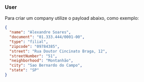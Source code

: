 ### User
Para criar um company  utilize o payload abaixo, como exemplo:

```json
{
  "name": "Alexandre Soares",
  "document": "01.333.444/0001-00",
  "type": "filial",
  "zipcode": "09784385",
  "street": "Rua Doutor Cincinato Braga, 12",
  "streetNumber": "51",
  "neighborhood": "Montanhão",
  "city": "Sao Bernardo do Campo",
  "state": "SP"
}
```
